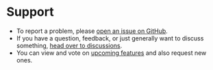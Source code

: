# Support

- To report a problem, please [open an issue on GitHub](https://github.com/jupyterspot/support/issues/new/choose).
- If you have a question, feedback, or just generally want to discuss something, [head over to discussions](https://github.com/jupyterspot/support/discussions).
- You can view and vote on [upcoming features](https://github.com/jupyterspot/support/issues?q=is%3Aopen+is%3Aissue+label%3A%22Feature+Request%22+sort%3Acreated-desc) and also request new ones.
